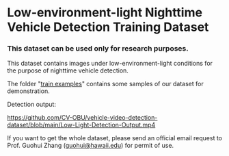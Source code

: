 # Low-environment-light Nighttime Vehicle Detection Training Dataset
### This dataset can be used only for research purposes. ###

This dataset contains images under low-environment-light conditions for the purpose of nighttime vehicle detection.


The folder "<a href="./train examples">train examples</a>" contains some samples of our dataset for demonstration.

Detection output:

https://github.com/CV-OBU/vehicle-video-detection-dataset/blob/main/Low-Light-Detection-Output.mp4

If you want to get the whole dataset, please send an official email request to Prof. Guohui Zhang (guohui@hawaii.edu) for permit of use.
